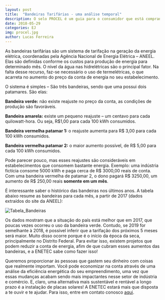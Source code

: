 ```yaml
---
layout: post
title:  "Bandeiras Tarifárias - uma análise temporal"
description: O selo PROCEL é um guia para o consumidor que está comprando um aparelho eletrodoméstico ou lâmpadas[...]
date: 2018-05-29
categories: EJ
img: procel.jpg
author: Lucas Ferreira
---
```


As bandeiras tarifárias são um sistema de tarifação na geração da energia elétrica, coordenadas pela Agência Nacional de Energia Elétrica – ANEEL. Elas são definidas conforme os custos para produção de energia para determinado mês. O nível da água nas hidrelétricas são o principal fator. Na falta desse recurso, faz-se necessário o uso de termelétricas, o que acarreta no aumento do preço da conta de energia no seu estabelecimento.

O sistema é simples – São três bandeiras, sendo que uma possui dois patamares. São elas:

**Bandeira verde:** não existe reajuste no preço da conta, as condições de produção são favoráveis.

**Bandeira amarela:** existe um pequeno reajuste – um centavo para cada quilowatt-hora. Ou seja, R$1,00 para cada 100 kWh consumidos.

**Bandeira vermelha patamar 1:** o reajuste aumenta para R$ 3,00 para cada 100 kWh consumidos.

**Bandeira vermelha patamar 2:** o maior aumento possível, de R$ 5,00 para cada 100 kWh consumidos.

Pode parecer pouco, mas esses reajustes são consideráveis em estabelecimentos que consomem bastante energia. Exemplo: uma indústria fictícia consome 5000 kWh e paga cerca de R$ 3000,00 reais de conta. Com uma bandeira vermelha de patamar 2, o dono pagará R$ 3250,00, um aumento de R$ 250,00 reais **somente em um mês**.

É interessante saber o histórico das bandeiras nos últimos anos. A tabela abaixo resume as bandeiras para cada mês, a partir de 2017 (dados extraídos do site da ANEEL):

![Tabela_Bandeiras](http://enetec.unb.br/blog/assets/images/Tabela_Bandeiras.jpeg)

Os dados mostram que a situação do país está melhor que em 2017, que poucas vezes ocorreu o uso da bandeira verde. Contudo, se 2019 for semelhante à 2018, é possível inferir que a tarifação dos próximos 5 meses será maior. Muito disso ocorre porque é o início da época da seca, principalmente no Distrito Federal. Para evitar isso, existem projetos que podem reduzir a conta de energia, afim de que cubram esses aumentos das bandeiras, e a ENETEC sabe como fazer isso!

Queremos proporcionar às pessoas que gastem seu dinheiro com coisas que realmente importam. Você pode economizar na conta através de uma análise da eficiência energética do seu empreendimento, uma vez que essas mudanças acabam sendo mais impactantes nesse setor de indústria e comércio. E, claro, uma alternativa mais sustentável e rentável a longo prazo é a instalação de placas solares! A ENETEC estará mais que disposta a te ouvir e te ajudar. Para isso, entre em contato conosco <a href="http://enetec.unb.br/#contact" target="_blank">aqui</a>.